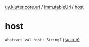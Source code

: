 [uy.klutter.core.uri](../index.md) / [ImmutableUri](index.md) / [host](.)


# host

`abstract val host: String?` [(source)](https://github.com/kohesive/klutter/blob/master/core-jdk6/src/main/kotlin/uy/klutter/core/uri/UriBuilder.kt#L32)


